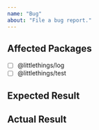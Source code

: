 ```yaml
---
name: "Bug"
about: "File a bug report."
---
```


<!--
Thanks for creating a ticket! Please fill out this file with
information about the problem you are encountering.

NOTE: In this file, you will see HTML comments that contain some special
text. Please DO NOT remove these comments. They are there to be
processed automatically.
-->

<!-- @type: bug -->

## Affected Packages

<!-- @region: affected -->

<!--
For packages that this ticket affects, please replace its
"[ ]" with "[x]".
-->

-   [ ] @littlethings/log
-   [ ] @littlethings/test

<!-- @endregion: affected -->

## Expected Result

<!-- Please explain what _should_ happen. -->

## Actual Result

<!-- Please explain what is _currently_ happening. -->
